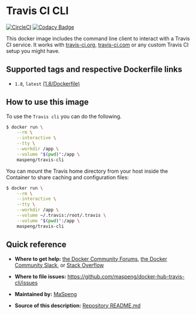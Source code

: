 # Travis CI CLI
[![CircleCI](https://circleci.com/gh/MaSpeng/docker-hub-travis-cli/tree/master.svg?style=svg)](https://circleci.com/gh/MaSpeng/docker-hub-travis-cli/tree/master) [![Codacy Badge](https://api.codacy.com/project/badge/Grade/cd267fb46f544ea0abe80a63e43cb592)](https://www.codacy.com/app/marco.spengler/docker-hub-travis-cli?utm_source=github.com&utm_medium=referral&utm_content=MaSpeng/docker-hub-travis-cli&utm_campaign=Badge_Grade)

This docker image includes the command line client to interact with a Travis CI service. It works with [travis-ci.org](https://travis-ci.org), [travis-ci.com](https://travis-ci.com) or any custom Travis CI setup you might have.

## Supported tags and respective Dockerfile links
* `1.8`, `latest` [(1.8/Dockerfile)](https://github.com/maspeng/docker-hub-travis-cli/blob/master/1.8/Dockerfile)

## How to use this image
To use the `Travis cli` you can do the following.

```bash
$ docker run \
    --rm \
    --interactive \
    --tty \
    --workdir /app \
    --volume "$(pwd)":/app \
    maspeng/travis-cli
```

You can mount the Travis home directory from your host inside the Container to share caching and configuration files:

```bash
$ docker run \
    --rm \
    --interactive \
    --tty \
    --workdir /app \
    --volume ~/.travis:/root/.travis \
    --volume "$(pwd)":/app \
    maspeng/travis-cli
```

## Quick reference
* **Where to get help:**
[the Docker Community Forums](https://forums.docker.com), [the Docker Community Slack](https://blog.docker.com/2016/11/introducing-docker-community-directory-docker-community-slack), or [Stack Overflow](https://stackoverflow.com/search?tab=newest&q=docker)

* **Where to file issues:**
https://github.com/maspeng/docker-hub-travis-cli/issues

* **Maintained by:**
[MaSpeng](https://github.com/MaSpeng)

* **Source of this description:**
[Repository README.md](https://github.com/maspeng/docker-hub-travis-cli/blob/master/README.md)
